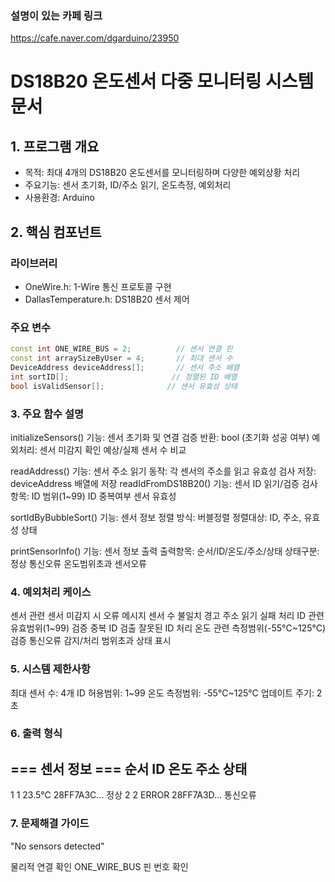 ### 설명이 있는 카페 링크
https://cafe.naver.com/dgarduino/23950

# DS18B20 온도센서 다중 모니터링 시스템 문서

## 1. 프로그램 개요
- 목적: 최대 4개의 DS18B20 온도센서를 모니터링하며 다양한 예외상황 처리
- 주요기능: 센서 초기화, ID/주소 읽기, 온도측정, 예외처리
- 사용환경: Arduino

## 2. 핵심 컴포넌트
### 라이브러리
- OneWire.h: 1-Wire 통신 프로토콜 구현
- DallasTemperature.h: DS18B20 센서 제어

### 주요 변수
```cpp
const int ONE_WIRE_BUS = 2;          // 센서 연결 핀
const int arraySizeByUser = 4;       // 최대 센서 수
DeviceAddress deviceAddress[];       // 센서 주소 배열
int sortID[];                       // 정렬된 ID 배열
bool isValidSensor[];              // 센서 유효성 상태
```

### 3. 주요 함수 설명

initializeSensors()
기능: 센서 초기화 및 연결 검증
반환: bool (초기화 성공 여부)
예외처리:
센서 미감지 확인
예상/실제 센서 수 비교

readAddress()
기능: 센서 주소 읽기
동작: 각 센서의 주소를 읽고 유효성 검사
저장: deviceAddress 배열에 저장
readIdFromDS18B20()
기능: 센서 ID 읽기/검증
검사항목:
ID 범위(1~99)
ID 중복여부
센서 유효성

sortIdByBubbleSort()
기능: 센서 정보 정렬
방식: 버블정렬
정렬대상: ID, 주소, 유효성 상태

printSensorInfo()
기능: 센서 정보 출력
출력항목: 순서/ID/온도/주소/상태
상태구분:
정상
통신오류
온도범위초과
센서오류

### 4. 예외처리 케이스
센서 관련
센서 미감지 시 오류 메시지
센서 수 불일치 경고
주소 읽기 실패 처리
ID 관련
유효범위(1~99) 검증
중복 ID 검출
잘못된 ID 처리
온도 관련
측정범위(-55°C~125°C) 검증
통신오류 감지/처리
범위초과 상태 표시

### 5. 시스템 제한사항
최대 센서 수: 4개
ID 허용범위: 1~99
온도 측정범위: -55°C~125°C
업데이트 주기: 2초

### 6. 출력 형식
=== 센서 정보 ===
순서    ID    온도        주소            상태
----------------------------------------------------
1       1     23.5°C     28FF7A3C...     정상
2       2     ERROR      28FF7A3D...     통신오류

### 7. 문제해결 가이드

"No sensors detected"

물리적 연결 확인
ONE_WIRE_BUS 핀 번호 확인
